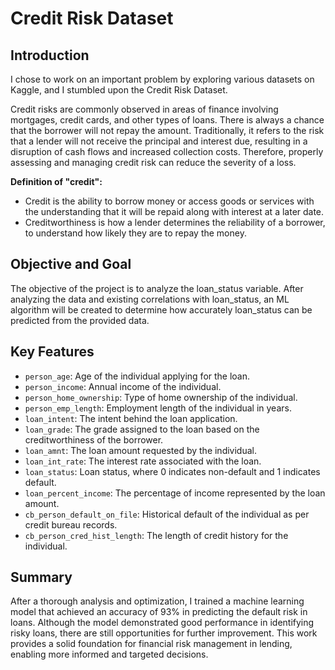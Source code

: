 # Credit Risk Dataset

## Introduction

I chose to work on an important problem by exploring various datasets on Kaggle, and I stumbled upon the Credit Risk Dataset.

Credit risks are commonly observed in areas of finance involving mortgages, credit cards, and other types of loans. There is always a chance that the borrower will not repay the amount. Traditionally, it refers to the risk that a lender will not receive the principal and interest due, resulting in a disruption of cash flows and increased collection costs. Therefore, properly assessing and managing credit risk can reduce the severity of a loss.

**Definition of "credit":**

- Credit is the ability to borrow money or access goods or services with the understanding that it will be repaid along with interest at a later date.
- Creditworthiness is how a lender determines the reliability of a borrower, to understand how likely they are to repay the money.

## Objective and Goal

The objective of the project is to analyze the loan_status variable. After analyzing the data and existing correlations with loan_status, an ML algorithm will be created to determine how accurately loan_status can be predicted from the provided data.

## Key Features

- `person_age`: Age of the individual applying for the loan.
- `person_income`: Annual income of the individual.
- `person_home_ownership`: Type of home ownership of the individual.
- `person_emp_length`: Employment length of the individual in years.
- `loan_intent`: The intent behind the loan application.
- `loan_grade`: The grade assigned to the loan based on the creditworthiness of the borrower.
- `loan_amnt`: The loan amount requested by the individual.
- `loan_int_rate`: The interest rate associated with the loan.
- `loan_status`: Loan status, where 0 indicates non-default and 1 indicates default.
- `loan_percent_income`: The percentage of income represented by the loan amount.
- `cb_person_default_on_file`: Historical default of the individual as per credit bureau records.
- `cb_person_cred_hist_length`: The length of credit history for the individual.

## Summary

After a thorough analysis and optimization, I trained a machine learning model that achieved an accuracy of 93% in predicting the default risk in loans. Although the model demonstrated good performance in identifying risky loans, there are still opportunities for further improvement. This work provides a solid foundation for financial risk management in lending, enabling more informed and targeted decisions.
